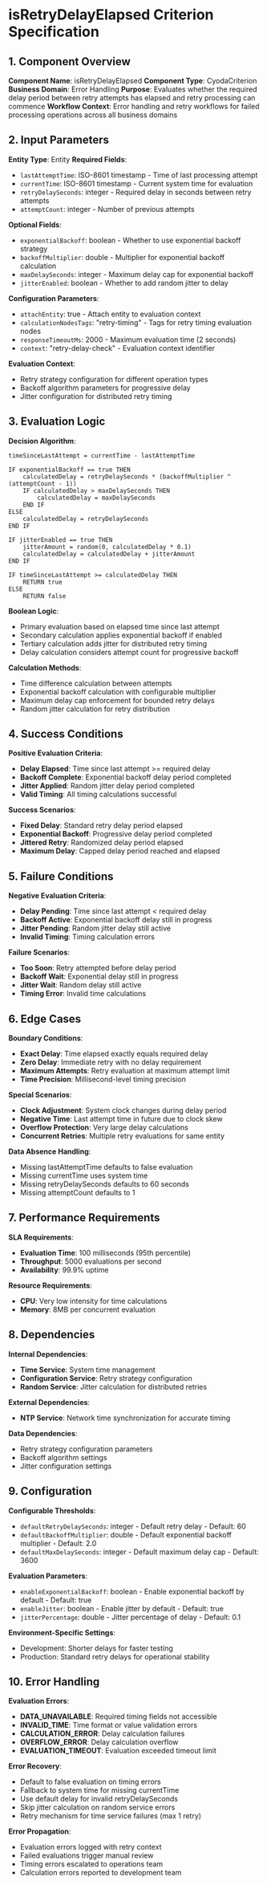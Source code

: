 # isRetryDelayElapsed Criterion Specification

## 1. Component Overview
**Component Name**: isRetryDelayElapsed
**Component Type**: CyodaCriterion
**Business Domain**: Error Handling
**Purpose**: Evaluates whether the required delay period between retry attempts has elapsed and retry processing can commence
**Workflow Context**: Error handling and retry workflows for failed processing operations across all business domains

## 2. Input Parameters
**Entity Type**: Entity
**Required Fields**:
- `lastAttemptTime`: ISO-8601 timestamp - Time of last processing attempt
- `currentTime`: ISO-8601 timestamp - Current system time for evaluation
- `retryDelaySeconds`: integer - Required delay in seconds between retry attempts
- `attemptCount`: integer - Number of previous attempts

**Optional Fields**:
- `exponentialBackoff`: boolean - Whether to use exponential backoff strategy
- `backoffMultiplier`: double - Multiplier for exponential backoff calculation
- `maxDelaySeconds`: integer - Maximum delay cap for exponential backoff
- `jitterEnabled`: boolean - Whether to add random jitter to delay

**Configuration Parameters**:
- `attachEntity`: true - Attach entity to evaluation context
- `calculationNodesTags`: "retry-timing" - Tags for retry timing evaluation nodes
- `responseTimeoutMs`: 2000 - Maximum evaluation time (2 seconds)
- `context`: "retry-delay-check" - Evaluation context identifier

**Evaluation Context**:
- Retry strategy configuration for different operation types
- Backoff algorithm parameters for progressive delay
- Jitter configuration for distributed retry timing

## 3. Evaluation Logic
**Decision Algorithm**:
```
timeSinceLastAttempt = currentTime - lastAttemptTime

IF exponentialBackoff == true THEN
    calculatedDelay = retryDelaySeconds * (backoffMultiplier ^ (attemptCount - 1))
    IF calculatedDelay > maxDelaySeconds THEN
        calculatedDelay = maxDelaySeconds
    END IF
ELSE
    calculatedDelay = retryDelaySeconds
END IF

IF jitterEnabled == true THEN
    jitterAmount = random(0, calculatedDelay * 0.1)
    calculatedDelay = calculatedDelay + jitterAmount
END IF

IF timeSinceLastAttempt >= calculatedDelay THEN
    RETURN true
ELSE
    RETURN false
```

**Boolean Logic**:
- Primary evaluation based on elapsed time since last attempt
- Secondary calculation applies exponential backoff if enabled
- Tertiary calculation adds jitter for distributed retry timing
- Delay calculation considers attempt count for progressive backoff

**Calculation Methods**:
- Time difference calculation between attempts
- Exponential backoff calculation with configurable multiplier
- Maximum delay cap enforcement for bounded retry delays
- Random jitter calculation for retry distribution

## 4. Success Conditions
**Positive Evaluation Criteria**:
- **Delay Elapsed**: Time since last attempt >= required delay
- **Backoff Complete**: Exponential backoff delay period completed
- **Jitter Applied**: Random jitter delay period completed
- **Valid Timing**: All timing calculations successful

**Success Scenarios**:
- **Fixed Delay**: Standard retry delay period elapsed
- **Exponential Backoff**: Progressive delay period completed
- **Jittered Retry**: Randomized delay period elapsed
- **Maximum Delay**: Capped delay period reached and elapsed

## 5. Failure Conditions
**Negative Evaluation Criteria**:
- **Delay Pending**: Time since last attempt < required delay
- **Backoff Active**: Exponential backoff delay still in progress
- **Jitter Pending**: Random jitter delay still active
- **Invalid Timing**: Timing calculation errors

**Failure Scenarios**:
- **Too Soon**: Retry attempted before delay period
- **Backoff Wait**: Exponential delay still in progress
- **Jitter Wait**: Random delay still active
- **Timing Error**: Invalid time calculations

## 6. Edge Cases
**Boundary Conditions**:
- **Exact Delay**: Time elapsed exactly equals required delay
- **Zero Delay**: Immediate retry with no delay requirement
- **Maximum Attempts**: Retry evaluation at maximum attempt limit
- **Time Precision**: Millisecond-level timing precision

**Special Scenarios**:
- **Clock Adjustment**: System clock changes during delay period
- **Negative Time**: Last attempt time in future due to clock skew
- **Overflow Protection**: Very large delay calculations
- **Concurrent Retries**: Multiple retry evaluations for same entity

**Data Absence Handling**:
- Missing lastAttemptTime defaults to false evaluation
- Missing currentTime uses system time
- Missing retryDelaySeconds defaults to 60 seconds
- Missing attemptCount defaults to 1

## 7. Performance Requirements
**SLA Requirements**:
- **Evaluation Time**: 100 milliseconds (95th percentile)
- **Throughput**: 5000 evaluations per second
- **Availability**: 99.9% uptime

**Resource Requirements**:
- **CPU**: Very low intensity for time calculations
- **Memory**: 8MB per concurrent evaluation

## 8. Dependencies
**Internal Dependencies**:
- **Time Service**: System time management
- **Configuration Service**: Retry strategy configuration
- **Random Service**: Jitter calculation for distributed retries

**External Dependencies**:
- **NTP Service**: Network time synchronization for accurate timing

**Data Dependencies**:
- Retry strategy configuration parameters
- Backoff algorithm settings
- Jitter configuration settings

## 9. Configuration
**Configurable Thresholds**:
- `defaultRetryDelaySeconds`: integer - Default retry delay - Default: 60
- `defaultBackoffMultiplier`: double - Default exponential backoff multiplier - Default: 2.0
- `defaultMaxDelaySeconds`: integer - Default maximum delay cap - Default: 3600

**Evaluation Parameters**:
- `enableExponentialBackoff`: boolean - Enable exponential backoff by default - Default: true
- `enableJitter`: boolean - Enable jitter by default - Default: true
- `jitterPercentage`: double - Jitter percentage of delay - Default: 0.1

**Environment-Specific Settings**:
- Development: Shorter delays for faster testing
- Production: Standard retry delays for operational stability

## 10. Error Handling
**Evaluation Errors**:
- **DATA_UNAVAILABLE**: Required timing fields not accessible
- **INVALID_TIME**: Time format or value validation errors
- **CALCULATION_ERROR**: Delay calculation failures
- **OVERFLOW_ERROR**: Delay calculation overflow
- **EVALUATION_TIMEOUT**: Evaluation exceeded timeout limit

**Error Recovery**:
- Default to false evaluation on timing errors
- Fallback to system time for missing currentTime
- Use default delay for invalid retryDelaySeconds
- Skip jitter calculation on random service errors
- Retry mechanism for time service failures (max 1 retry)

**Error Propagation**:
- Evaluation errors logged with retry context
- Failed evaluations trigger manual review
- Timing errors escalated to operations team
- Calculation errors reported to development team
